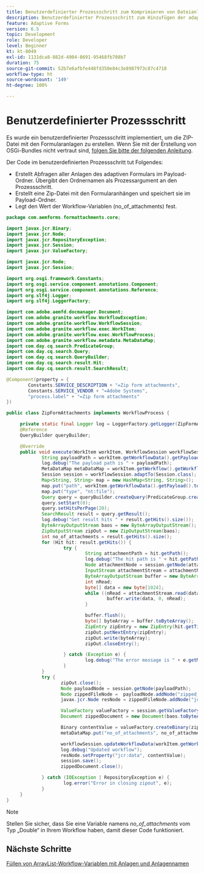 ```yaml
---
title: Benutzerdefinierter Prozessschritt zum Komprimieren von Dateianlagen
description: Benutzerdefinierter Prozessschritt zum Hinzufügen der adaptiven Formularanhänge zu einer Zip-Datei und Speichern der Zip-Datei in einer Workflow-Variablen
feature: Adaptive Forms
version: 6.5
topic: Development
role: Developer
level: Beginner
kt: kt-8049
exl-id: 1131dca8-882d-4904-8691-95468fb708b7
duration: 75
source-git-commit: 52b7e6afbfe448fd350e84c3e8987973c87c4718
workflow-type: ht
source-wordcount: '149'
ht-degree: 100%

---
```



# Benutzerdefinierter Prozessschritt

Es wurde ein benutzerdefinierter Prozessschritt implementiert, um die ZIP-Datei mit den Formularanlagen zu erstellen. Wenn Sie mit der Erstellung von OSGi-Bundles nicht vertraut sind, [folgen Sie bitte der folgenden Anleitung](https://experienceleague.adobe.com/de/docs/experience-manager-learn/forms/creating-your-first-osgi-bundle/create-your-first-osgi-bundle).

Der Code im benutzerdefinierten Prozessschritt tut Folgendes:

- Erstellt Abfragen aller Anlagen des adaptiven Formulars im Payload-Ordner. Übergibt den Ordnernamen als Prozessargument an den Prozessschritt.
- Erstellt eine Zip-Datei mit den Formularanhängen und speichert sie im Payload-Ordner.
- Legt den Wert der Workflow-Variablen (no_of_attachments) fest.

```java
package com.aemforms.formattachments.core;

import javax.jcr.Binary;
import javax.jcr.Node;
import javax.jcr.RepositoryException;
import javax.jcr.Session;
import javax.jcr.ValueFactory;

import javax.jcr.Node;
import javax.jcr.Session;

import org.osgi.framework.Constants;
import org.osgi.service.component.annotations.Component;
import org.osgi.service.component.annotations.Reference;
import org.slf4j.Logger;
import org.slf4j.LoggerFactory;

import com.adobe.aemfd.docmanager.Document;
import com.adobe.granite.workflow.WorkflowException;
import com.adobe.granite.workflow.WorkflowSession;
import com.adobe.granite.workflow.exec.WorkItem;
import com.adobe.granite.workflow.exec.WorkflowProcess;
import com.adobe.granite.workflow.metadata.MetaDataMap;
import com.day.cq.search.PredicateGroup;
import com.day.cq.search.Query;
import com.day.cq.search.QueryBuilder;
import com.day.cq.search.result.Hit;
import com.day.cq.search.result.SearchResult;

@Component(property = {
        Constants.SERVICE_DESCRIPTION + "=Zip form attachments",
        Constants.SERVICE_VENDOR + "=Adobe Systems",
        "process.label" + "=Zip form attachments"
})

public class ZipFormAttachments implements WorkflowProcess {

     private static final Logger log = LoggerFactory.getLogger(ZipFormAttachments.class);
     @Reference
     QueryBuilder queryBuilder;

     @Override
     public void execute(WorkItem workItem, WorkflowSession workflowSession, MetaDataMap processArguments) throws WorkflowException {
             String payloadPath = workItem.getWorkflowData().getPayload().toString();
             log.debug("The payload path is " + payloadPath);
             MetaDataMap metaDataMap = workItem.getWorkflow().getWorkflowData().getMetaDataMap();
             Session session = workflowSession.adaptTo(Session.class);
             Map<String, String> map = new HashMap<String, String>();
             map.put("path", workItem.getWorkflowData().getPayload().toString() + "/" + processArguments.get("PROCESS_ARGS", "string").toString());
             map.put("type", "nt:file");
             Query query = queryBuilder.createQuery(PredicateGroup.create(map), workflowSession.adaptTo(Session.class));
             query.setStart(0);
             query.setHitsPerPage(20);
             SearchResult result = query.getResult();
             log.debug("Get result hits " + result.getHits().size());
             ByteArrayOutputStream baos = new ByteArrayOutputStream();
             ZipOutputStream zipOut = new ZipOutputStream(baos);
             int no_of_attachments = result.getHits().size();
             for (Hit hit: result.getHits()) {
                     try {
                             String attachmentPath = hit.getPath();
                             log.debug("The hit path is " + hit.getPath());
                             Node attachmentNode = session.getNode(attachmentPath + "/jcr:content");
                             InputStream attachmentStream = attachmentNode.getProperty("jcr:data").getBinary().getStream();
                             ByteArrayOutputStream buffer = new ByteArrayOutputStream();
                             int nRead;
                             byte[] data = new byte[1024];
                             while ((nRead = attachmentStream.read(data, 0, data.length)) != -1) {
                                     buffer.write(data, 0, nRead);
                             }

                             buffer.flush();
                             byte[] byteArray = buffer.toByteArray();
                             ZipEntry zipEntry = new ZipEntry(hit.getTitle());
                             zipOut.putNextEntry(zipEntry);
                             zipOut.write(byteArray);
                             zipOut.closeEntry();

                     } catch (Exception e) {
                             log.debug("The error message is " + e.getMessage());
                     }
             }
             try {
                    zipOut.close();
                    Node payloadNode = session.getNode(payloadPath);
                    Node zippedFileNode =  payloadNode.addNode("zipped_attachments.zip", "nt:file");
                    javax.jcr.Node resNode = zippedFileNode.addNode("jcr:content", "nt:resource");

                    ValueFactory valueFactory = session.getValueFactory();
                    Document zippedDocument = new Document(baos.toByteArray());

                    Binary contentValue = valueFactory.createBinary(zippedDocument.getInputStream());
                    metaDataMap.put("no_of_attachments", no_of_attachments);

                    workflowSession.updateWorkflowData(workItem.getWorkflow(), workItem.getWorkflow().getWorkflowData());
                    log.debug("Updated workflow");
                    resNode.setProperty("jcr:data", contentValue);
                    session.save();
                    zippedDocument.close();

             } catch (IOException | RepositoryException e) {
                     log.error("Error in closing zipout", e);
             }
     }
}
```

>[!NOTE]
>
> Stellen Sie sicher, dass Sie eine Variable namens _no_of_attachments_ vom Typ „Double“ in Ihrem Workflow haben, damit dieser Code funktioniert.

## Nächste Schritte

[Füllen von ArrayList-Workflow-Variablen mit Anlagen und Anlagennamen](./custom-process-step.md)



